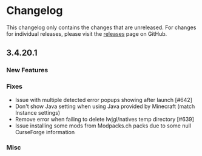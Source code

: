 # Changelog

This changelog only contains the changes that are unreleased. For changes for individual releases, please visit the
[releases](https://github.com/ATLauncher/ATLauncher/releases) page on GitHub.

## 3.4.20.1

### New Features

### Fixes
- Issue with multiple detected error popups showing after launch [#642]
- Don't show Java setting when using Java provided by Minecraft (match Instance settings)
- Remove error when failing to delete lwjgl/natives temp directory [#639]
- Issue installing some mods from Modpacks.ch packs due to some null CurseForge information

### Misc
